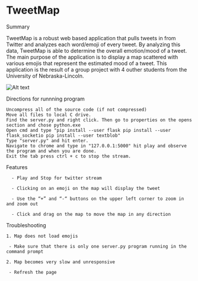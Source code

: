 # TweetMap
Summary

TweetMap is a robust web based application that pulls tweets in from Twitter and analyzes each word/emoji of every tweet. By analyzing this data, TweetMap is able to determine the overall emotion/mood of a tweet. The main purpose of the application is to display a map scattered with various emojis that represent the estimated mood of a tweet. This application is the result of a group project with 4 outher students from the University of Nebraska-Lincoln.

![Alt text](https://github.com/Sarcastick/TweetMap/blob/master/TweetMap.PNG) 

Directions for runnning program

    Uncompress all of the source code (if not compressed)
    Move all files to local C drive.
    Find the server.py and right click. Then go to properties on the opens section and chose python.exe
    Open cmd and type "pip install --user flask pip install --user flask_socketio pip install --user textblob"
    Type "server.py" and hit enter. 
    Navigate to chrome and type in "127.0.0.1:5000" hit play and observe the program and when you are done.
    Exit the tab press ctrl + c to stop the stream.

Features

      - Play and Stop for twitter stream
 	
      - Clicking on an emoji on the map will display the tweet
  
      - Use the “+” and “-“ buttons on the upper left corner to zoom in and zoom out
  
      - Click and drag on the map to move the map in any direction

Troubleshooting

    1. Map does not load emojis
 
     - Make sure that there is only one server.py program running in the command prompt 

    2. Map becomes very slow and unresponsive
 
     - Refresh the page

